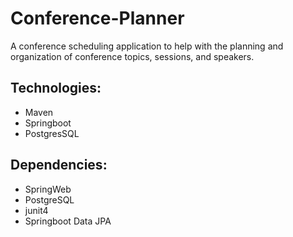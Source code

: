 # Conference-Planner
A conference scheduling application to help with the planning and organization of conference topics, sessions, and speakers.

## Technologies:
* Maven
* Springboot
* PostgresSQL

## Dependencies:
* SpringWeb
* PostgreSQL
* junit4
* Springboot Data JPA
